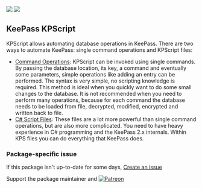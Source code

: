 [![](https://img.shields.io/chocolatey/v/keepass-plugin-kpfloatingpanel?color=green&label=keepass-plugin-kpfloatingpanel)](https://chocolatey.org/packages/keepass-plugin-kpfloatingpanel) [![](https://img.shields.io/chocolatey/dt/keepass-plugin-kpfloatingpanel)](https://chocolatey.org/packages/keepass-plugin-kpfloatingpanel)

## KeePass KPScript
KPScript allows automating database operations in KeePass. There are two ways to automate KeePass: single command operations and KPScript files:

* [Command Operations](http://keepass.info/help/v2_dev/scr_index.html): KPScript can be invoked using
single commands. By passing the database location, its key, a command and eventually some parameters,
simple operations like adding an entry can be performed. The syntax is very simple, no scripting
knowledge is required. This method is ideal when you quickly want to do some small changes to the
database. It is not recommended when you need to perform many operations, because for each command the
database needs to be loaded from file, decrypted, modified, encrypted and written back to file.
* [C# Script Files](http://keepass.info/help/v2_dev/scr_kps_index.html): These files are a lot more
powerful than single command operations, but are also more complicated. You need to have heavy
experience in C# programming and the KeePass 2.x internals. Within KPS files you can do everything that
KeePass does.

### Package-specific issue
If this package isn't up-to-date for some days, [Create an issue](https://github.com/tunisiano187/Chocolatey-packages/issues/new/choose)

Support the package maintainer and [![Patreon](https://cdn.jsdelivr.net/gh/tunisiano187/Chocolatey-packages@d15c4e19c709e7148588d4523ffc6dd3cd3c7e5e/icons/patreon.png)](https://www.patreon.com/bePatron?u=39585820)

